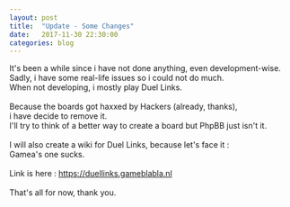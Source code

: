 ```yaml
---
layout: post
title:  "Update - Some Changes"
date:   2017-11-30 22:30:00
categories: blog
---
```

It's been a while since i have not done anything, even development-wise.
<br>
Sadly, i have some real-life issues so i could not do much.
<br>
When not developing, i mostly play Duel Links.
<br>
<br>
Because the boards got haxxed by Hackers (already, thanks), 
<br>
i have decide to remove it.
<br>
I'll try to think of a better way to create a board but PhpBB just isn't it.
<br>
<br>
I will also create a wiki for Duel Links, because let's face it :
<br>
Gamea's one sucks.
<br><br>
Link is here : <a href="https://duellinks.gameblabla.nl">https://duellinks.gameblabla.nl</a>
<br><br>
That's all for now, thank you.

